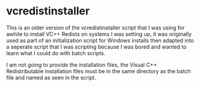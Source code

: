 # vcredistinstaller

This is an older version of the vcredistinstaller script that I was using for awhile to install VC++ Redists on systems I was setting up, it was originally used as part of an initialization script for Windows installs then adapted into a seperate script that I was scripting because I was bored and wanted to learn what I could do with batch scripts.

I am not going to provide the installation files, the Visual C++ Redistributable installation files must be in the same directory as the batch file and named as seen in the script.